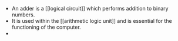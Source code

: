 - An adder is a [[logical circuit]] which performs addition to binary numbers.
- It is used within the [[arithmetic logic unit]] and is essential for the functioning of the computer.
- 